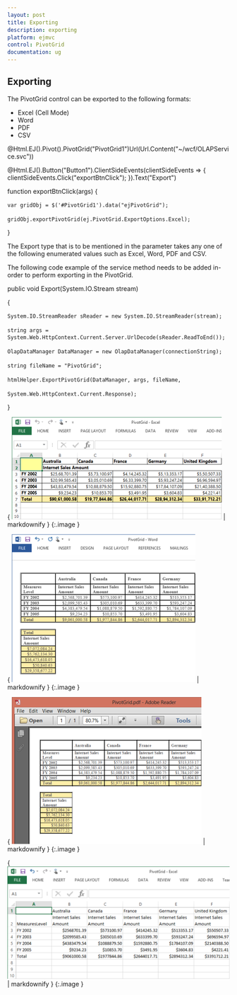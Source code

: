 ```yaml
---
layout: post
title: Exporting
description: exporting
platform: ejmvc
control: PivotGrid
documentation: ug
---
```


## Exporting

The PivotGrid control can be exported to the following formats:

* Excel (Cell Mode)
* Word
* PDF
* CSV



@Html.EJ().Pivot().PivotGrid("PivotGrid1")Url(Url.Content("~/wcf/OLAPService.svc"))

@Html.EJ().Button("Button1").ClientSideEvents(clientSideEvents => { clientSideEvents.Click("exportBtnClick"); }).Text("Export")



function exportBtnClick(args) {

    var gridObj = $('#PivotGrid1').data("ejPivotGrid");

    gridObj.exportPivotGrid(ej.PivotGrid.ExportOptions.Excel);

}



The Export type that is to be mentioned in the parameter takes any one of the following enumerated values such as Excel, Word, PDF and CSV.

The following code example of the service method needs to be added in-order to perform exporting in the PivotGrid.

public void Export(System.IO.Stream stream)

{

    System.IO.StreamReader sReader = new System.IO.StreamReader(stream);

    string args = System.Web.HttpContext.Current.Server.UrlDecode(sReader.ReadToEnd());

    OlapDataManager DataManager = new OlapDataManager(connectionString);

    string fileName = "PivotGrid";

    htmlHelper.ExportPivotGrid(DataManager, args, fileName,

    System.Web.HttpContext.Current.Response);

}



{ ![C:/Users/Narendhran Muthuvel/Desktop/Exported Screenshots/PivotGridExcelMVC.png](Exporting_images/Exporting_img1.png) | markdownify }
{:.image }




{ ![C:/Users/Narendhran Muthuvel/Desktop/Exported Screenshots/PivotGridWordMVC.png](Exporting_images/Exporting_img2.png) | markdownify }
{:.image }


{ ![C:/Users/Narendhran Muthuvel/Desktop/Exported Screenshots/PivotGridPdfMVC.png](Exporting_images/Exporting_img3.png) | markdownify }
{:.image }


{ ![C:/Users/Narendhran Muthuvel/Desktop/Exported Screenshots/PivotGridCSVJS.png](Exporting_images/Exporting_img4.png) | markdownify }
{:.image }


